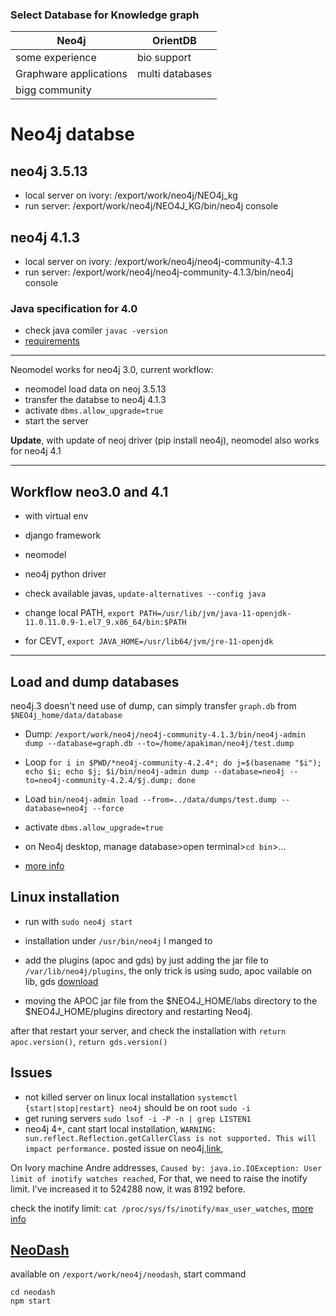 ### Select Database for Knowledge graph
| Neo4j| OrientDB|
| ------ | ------ |
| some experience| bio support|
| Graphware applications | multi databases|
| bigg community | |


# Neo4j databse
## neo4j 3.5.13
- local server on ivory: /export/work/neo4j/NEO4j_kg
- run server: /export/work/neo4j/NEO4J_KG/bin/neo4j console

## neo4j 4.1.3
- local server on ivory: /export/work/neo4j/neo4j-community-4.1.3
- run server: /export/work/neo4j/neo4j-community-4.1.3/bin/neo4j console

### Java specification for 4.0
- check java comiler `javac -version`
- [requirements](https://neo4j.com/docs/operations-manual/current/installation/requirements/?_gl=1*1a2albm*_ga*MTc4MTE2MDMwOS4xNjIxOTI5NDAy*_ga_DL38Q8KGQC*MTYyMzI1MDAyNS42LjEuMTYyMzI1MDExNS4w&_ga=2.148265143.1456111907.1623250025-1781160309.1621929402)

------

Neomodel works for neo4j 3.0, current workflow:
 - neomodel load data on neoj 3.5.13
 - transfer the databse to neo4j 4.1.3
 - activate `dbms.allow_upgrade=true`
 - start the server

**Update**, with update of neoj driver (pip install neo4j), neomodel also works for neo4j 4.1

----
## Workflow neo3.0 and 4.1
- with virtual env
- django framework
- neomodel 
- neo4j python driver

- check available javas, `update-alternatives --config java`
- change local PATH, `export PATH=/usr/lib/jvm/java-11-openjdk-11.0.11.0.9-1.el7_9.x86_64/bin:$PATH`
- for CEVT, `export JAVA_HOME=/usr/lib64/jvm/jre-11-openjdk`

----
## Load and dump databases
neo4j.3 doesn't need use of dump, can simply transfer `graph.db` from `$NEO4j_home/data/database`
- Dump:
`/export/work/neo4j/neo4j-community-4.1.3/bin/neo4j-admin dump --database=graph.db --to=/home/apakiman/neo4j/test.dump`

- Loop `for i in $PWD/*neo4j-community-4.2.4*; do j=$(basename "$i"); echo $i; echo $j; $i/bin/neo4j-admin dump --database=neo4j --to=neo4j-community-4.2.4/$j.dump; done`

- Load
`bin/neo4j-admin load --from=../data/dumps/test.dump --database=neo4j --force`
 - activate `dbms.allow_upgrade=true`

- on Neo4j desktop, manage database>open terminal>`cd bin`>...

- [more info](https://neo4j.com/docs/operations-manual/current/tools/dump-load/?_gl=1*gioyb7*_ga*MTQwNTA3NDUwMS4xNjAzMTkwMzQy*_ga_DL38Q8KGQC*MTYwNTg4NDQ0Ny4xOS4xLjE2MDU4ODQ2NTUuMA..&_ga=2.21966395.1248871291.1605875788-1405074501.1603190342&_gac=1.195627486.1604062303.CjwKCAjw8-78BRA0EiwAFUw8LPwaXfCGpnzlAzU4hsaI9W_HeSNbJk57ybPZMdxt_N_PUqUKxUZAdhoCIEgQAvD_BwE)

## Linux installation
- run with `sudo neo4j start`
- installation under `/usr/bin/neo4j` I manged to 
- add the plugins (apoc and gds) by just adding the jar file to `/var/lib/neo4j/plugins`, the only trick is using sudo, apoc vailable on lib, gds [download](https://neo4j.com/download-center/#community)

- moving the APOC jar file from the $NEO4J_HOME/labs directory to the $NEO4J_HOME/plugins directory and restarting Neo4j.

after that restart your server, and check the installation with `return apoc.version()`, `return gds.version()`

## Issues
- not killed server on linux local installation `systemctl {start|stop|restart} neo4j` should be on root `sudo -i`
- get runing servers `sudo lsof -i -P -n | grep LISTEN1`
- neo4j 4+, cant start local installation, `WARNING: sun.reflect.Reflection.getCallerClass is not supported. This will impact performance.`
posted issue on neo4j,[link](https://community.neo4j.com/t/the-port-is-free-but-server-doesnt-start/30311),

On Ivory machine Andre addresses, `Caused by: java.io.IOException: User limit of inotify watches reached`, For that, we need to raise the inotify limit. I've increased it to 524288 now, it was 8192 before.

check the inotify limit: `cat /proc/sys/fs/inotify/max_user_watches`, [more info](https://unix.stackexchange.com/questions/13751/kernel-inotify-watch-limit-reached)

## [NeoDash](https://github.com/nielsdejong/neodash)
available on `/export/work/neo4j/neodash`, start command
```
cd neodash
npm start
```



